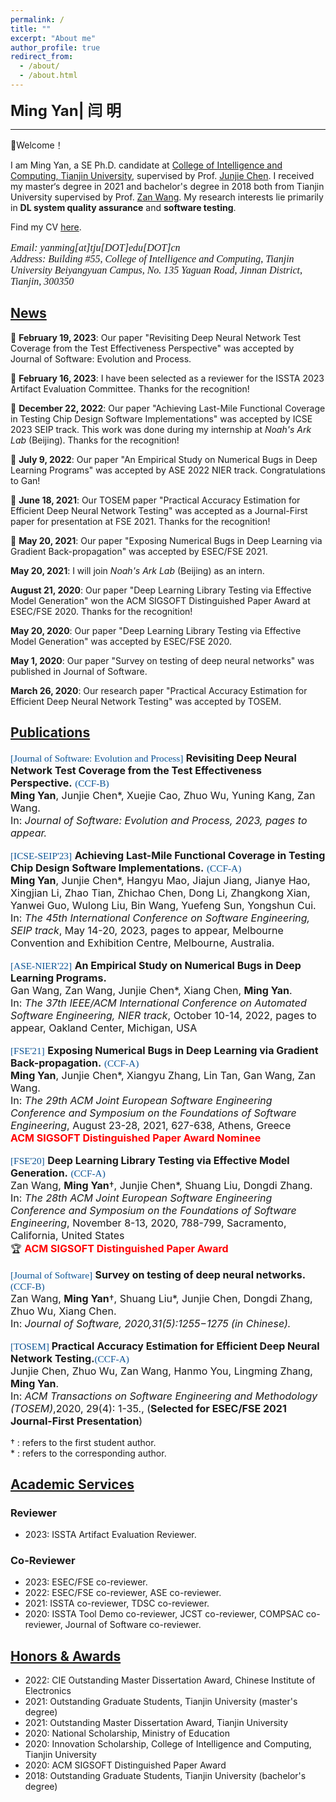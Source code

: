 ```yaml
---
permalink: /
title: ""
excerpt: "About me"
author_profile: true
redirect_from: 
  - /about/
  - /about.html  
---
```


<font size=5 style="font-style:bold"><strong>Ming Yan| 闫 明</strong></font> 

-----------------------------------------

👋Welcome！

I am Ming Yan, a SE Ph.D. candidate at [College of Intelligence and Computing, Tianjin University](http://cic.tju.edu.cn/english/home.htm), supervised by Prof. [Junjie Chen](https://sites.google.com/site/junjiechen08). I received my master‘s degree in 2021 and bachelor's degree in 2018 both from Tianjin University supervised by Prof. [Zan Wang](https://tjusail.github.io/people/wangzan.html). My research interests lie primarily in **DL system quality assurance** and **software testing**. 

Find my CV [here](https://github.com/yanming-cn/yanming-cn.github.io/files/10378510/Ming_s_Resume.pdf).<br>

<p class="small" style="font-size:16px">
<font face="Times New Roman" style="font-style:italic">Email: yanming[at]tju[DOT]edu[DOT]cn</font> <br> <font face="Times New Roman" style="font-style:italic">Address:  Building #55,  College of Intelligence and Computing, Tianjin University Beiyangyuan Campus, No. 135 Yaguan Road, Jinnan District, Tianjin, 300350</font>
</p>

## [News](#news) 

 📢 **February 19, 2023**: Our paper "Revisiting Deep Neural Network Test Coverage from the Test Effectiveness Perspective" was accepted by Journal of Software: Evolution and Process. 

 📢 **February 16, 2023**: I have been selected as a reviewer for the ISSTA 2023 Artifact Evaluation Committee. Thanks for the recognition! 

 📢 **December 22, 2022**: Our paper "Achieving Last-Mile Functional Coverage in Testing Chip Design Software Implementations" was accepted by ICSE 2023 SEIP track. This work was done during my internship at *Noah's Ark Lab* (Beijing). Thanks for the recognition! 

 📢 **July 9, 2022**: Our paper "An Empirical Study on Numerical Bugs in Deep Learning Programs" was accepted by ASE 2022 NIER track. Congratulations to Gan!
 
 📢 **June 18, 2021**: Our TOSEM paper "Practical Accuracy Estimation for Efficient Deep Neural Network Testing" was accepted as a Journal-First paper for presentation at FSE 2021. Thanks for the recognition! 

 📢 **May 20, 2021**: Our paper "Exposing Numerical Bugs in Deep Learning via Gradient Back-propagation" was accepted by ESEC/FSE 2021. 

 **May 20, 2021**: I will join *Noah's Ark Lab* (Beijing) as an intern.

 **August 21, 2020**: Our paper "Deep Learning Library Testing via Effective Model Generation" won the ACM SIGSOFT Distinguished Paper Award at ESEC/FSE 2020. Thanks for the recognition! 

 **May 20, 2020**: Our paper "Deep Learning Library Testing via Effective Model Generation" was accepted by ESEC/FSE 2020. 

 **May 1, 2020**: Our paper "Survey on testing of deep neural networks" was published in Journal of Software.

 **March 26, 2020**: Our research paper "Practical Accuracy Estimation for Efficient Deep Neural Network Testing" was accepted by TOSEM. 

## [Publications](#publications)

<p class="small" style="font-size:16px"><span style="color: #0b5394;  font-family: 'Georgia'; font-size: 11.5pt; vertical-align: baseline;">[Journal of Software: Evolution and Process]</span> <strong>Revisiting Deep Neural Network Test Coverage from the Test Effectiveness Perspective.</strong> <span style="color: #0b5394;  font-family: 'Georgia'; font-size: 11.5pt; vertical-align: baseline;">(CCF-B)</span><br> <strong>Ming Yan</strong>, Junjie Chen*, Xuejie Cao, Zhuo Wu, Yuning Kang, Zan Wang.<br> In: <i>Journal of Software: Evolution and Process, 2023, pages to appear.</i><br></p>


<p class="small" style="font-size:16px"><span style="color: #0b5394;  font-family: 'Georgia'; font-size: 11.5pt; vertical-align: baseline;">[ICSE-SEIP'23]</span> <strong>Achieving Last-Mile Functional Coverage in Testing Chip Design Software Implementations.</strong> <span style="color: #0b5394;  font-family: 'Georgia'; font-size: 11.5pt; vertical-align: baseline;">(CCF-A)</span><br> <strong>Ming Yan</strong>, Junjie Chen*, Hangyu Mao, Jiajun Jiang, Jianye Hao, Xingjian Li, Zhao Tian, Zhichao Chen, Dong Li, Zhangkong Xian, Yanwei Guo, Wulong Liu, Bin Wang, Yuefeng Sun, Yongshun Cui. <br> In: <i>The 45th International Conference on Software Engineering, SEIP track</i>, May 14-20, 2023, pages to appear, Melbourne Convention and Exhibition Centre, Melbourne, Australia. <br></p>

<p class="small" style="font-size:16px"><span style="color: #0b5394;  font-family: 'Georgia'; font-size: 11.5pt; vertical-align: baseline;">[ASE-NIER'22]</span> <strong>An Empirical Study on Numerical Bugs in Deep Learning Programs.</strong> <span style="color: #0b5394;  font-family: 'Georgia'; font-size: 11.5pt; vertical-align: baseline;"></span><br> Gan Wang, Zan Wang, Junjie Chen*, Xiang Chen, <strong>Ming Yan</strong>. <br> In: <i>The 37th IEEE/ACM International Conference on Automated Software Engineering, NIER track</i>, October 10-14, 2022, pages to appear, Oakland Center, Michigan, USA <br></p>

<p class="small" style="font-size:16px"><span style="color: #0b5394;  font-family: 'Georgia'; font-size: 11.5pt; vertical-align: baseline;">[FSE'21]</span> <strong>Exposing Numerical Bugs in Deep Learning via Gradient Back-propagation.</strong> <span style="color: #0b5394;  font-family: 'Georgia'; font-size: 11.5pt; vertical-align: baseline;">(CCF-A)</span><br> <strong>Ming Yan</strong>, Junjie Chen*, Xiangyu Zhang, Lin Tan, Gan Wang, Zan Wang.<br> In: <i>The 29th ACM Joint European Software Engineering Conference and Symposium on the Foundations of Software Engineering</i>, August 23-28, 2021, 627-638, Athens, Greece<br> <font color="red" style="font-style:bold"><strong>ACM SIGSOFT Distinguished Paper Award Nominee</strong> </font><br></p>

<p class="small" style="font-size:16px"><span style="color: #0b5394;  font-family: 'Georgia'; font-size: 11.5pt; vertical-align: baseline;">[FSE'20]</span> <strong>Deep Learning Library Testing via Effective Model Generation.</strong> <span style="color: #0b5394;  font-family: 'Georgia'; font-size: 11.5pt; vertical-align: baseline;">(CCF-A)</span><br> Zan Wang, <strong>Ming Yan</strong>&dagger;, Junjie Chen*, Shuang Liu, Dongdi Zhang.<br> In: <i>The 28th ACM Joint European Software Engineering Conference and Symposium on the Foundations of Software Engineering</i>, November 8-13, 2020, 788-799, Sacramento, California, United States<br> <span style='font-size:16px;'>&#127942;</span> <font color="red" style="font-style:bold"><strong>ACM SIGSOFT Distinguished Paper Award</strong> </font><br></p>

<p class="small" style="font-size:16px"><span style="color: #0b5394;  font-family: 'Georgia'; font-size: 11.5pt; vertical-align: baseline;">[Journal of Software]</span> <strong>Survey on testing of deep neural networks.</strong> <span style="color: #0b5394;  font-family: 'Georgia'; font-size: 11.5pt; vertical-align: baseline;">(CCF-B)</span><br> Zan Wang, <strong>Ming Yan</strong>&dagger;, Shuang Liu*, Junjie Chen, Dongdi Zhang, Zhuo Wu, Xiang Chen.<br> In: <i>Journal of Software, 2020,31(5):1255−1275 (in Chinese).</i><br></p>

<p class="small" style="font-size:16px"> <span style="color: #0b5394;  font-family: 'Georgia'; font-size: 11.5pt; vertical-align: baseline;">[TOSEM]</span><strong> Practical Accuracy Estimation for Efficient Deep Neural Network Testing.</strong><span style="color: #0b5394;  font-family: 'Georgia'; font-size: 11.5pt; vertical-align: baseline;">(CCF-A)</span><br>Junjie Chen, Zhuo Wu, Zan Wang, Hanmo You, Lingming Zhang, <strong>Ming Yan</strong>.<br> In: <i>ACM Transactions on Software Engineering and Methodology (TOSEM)</i>,2020, 29(4): 1-35., (<strong>Selected for ESEC/FSE 2021 Journal-First Presentation</strong>)<br></p>

<p class="small">
&dagger; : refers to the first student author. <br>
* : refers to the corresponding author. <br>
</p>
<h2 id="services"><a href="#services">Academic Services</a></h2>
<h3 id="services-reviewer">Reviewer</a></h3>

- 2023: ISSTA Artifact Evaluation Reviewer.

<h3 id="services-co-reviewer">Co-Reviewer</a></h3>

- 2023: ESEC/FSE co-reviewer.
- 2022: ESEC/FSE co-reviewer, ASE co-reviewer.
- 2021: ISSTA co-reviewer, TDSC co-reviewer.
- 2020:  ISSTA Tool Demo co-reviewer, JCST  co-reviewer, COMPSAC co-reviewer, Journal of Software co-reviewer.

<h2 id="awards"><a href="#awards">Honors & Awards</a></h2>

- 2022: CIE Outstanding Master Dissertation Award, Chinese Institute of Electronics
- 2021: Outstanding Graduate Students, Tianjin University (master's degree)
- 2021: Outstanding Master Dissertation Award, Tianjin University
- 2020: National Scholarship, Ministry of Education
- 2020: Innovation Scholarship, College of Intelligence and Computing, Tianjin University
- 2020: ACM SIGSOFT Distinguished Paper Award
- 2018: Outstanding Graduate Students, Tianjin University (bachelor's degree)
